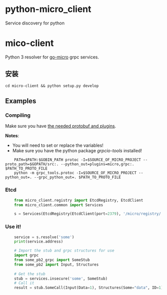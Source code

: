 # python-micro_client
Service discovery for python



# mico-client
Python 3 resolver for [go-micro](https://github.com/micro/go-micro) grpc
services.

## 安装


```shell script
cd micro-client && python setup.py develop
```

## Examples

### Compiling
Make sure you have [the needed protobuf and plugins](https://github.com/micro/go-micro#install-protobuf).

**Notes**:
* You will need to set or replace the variables!
* Make sure you have the python package *grpcio-tools* installed!


```shell
    PATH=$PATH:$GOBIN_PATH protoc -I=$SOURCE_OF_MICRO_PROJECT --proto_path=$GOPATH/src:. --python_out=plugins=micro,grpc:. $PATH_TO_PROTO_FILE
    python -m grpc_tools.protoc -I=$SOURCE_OF_MICRO_PROJECT --python_out=. --grpc_python_out=. $PATH_TO_PROTO_FILE
```

### Etcd
```python
    from micro_client.registry import EtcdRegistry, EtcdClient
    from micro_client.common import Services

    s = Services(EtcdRegistry(EtcdClient(port=2379), '/micro/registry/'))
```

### Use it!
```python
    service = s.resolve('some')
    print(service.address)

    # Import the stub and grpc structures for use
    import grpc
    from some_pb2_grpc import SomeStub
    from some_pb2 import Input, Structures
    
    # Get the stub
    stub = services.insecure('some', SomeStub)
    # Call it
    result = stub.SomeCall(Input(Data=1), Structures(Some="data", ID=1))
```
